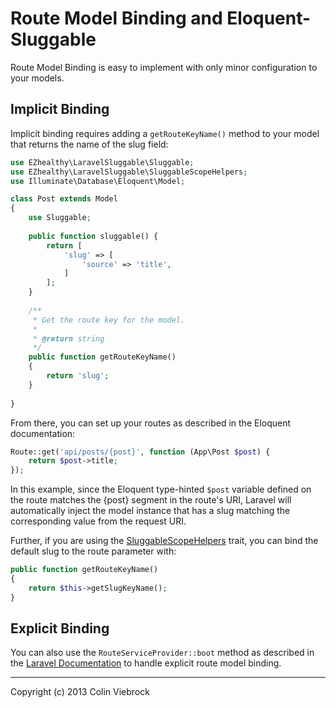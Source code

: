 # Route Model Binding and Eloquent-Sluggable

Route Model Binding is easy to implement with only minor configuration to your models.


## Implicit Binding

Implicit binding requires adding a `getRouteKeyName()` method to your model that returns the name
of the slug field:

```php
use EZhealthy\LaravelSluggable\Sluggable;
use EZhealthy\LaravelSluggable\SluggableScopeHelpers;
use Illuminate\Database\Eloquent\Model;

class Post extends Model
{
    use Sluggable;
    
    public function sluggable() {
        return [
            'slug' => [
                'source' => 'title',
            ]
        ];
    }
    
    /**
     * Get the route key for the model.
     *
     * @return string
     */
    public function getRouteKeyName()
    {
        return 'slug';
    }
    
}
```

From there, you can set up your routes as described in the Eloquent documentation:

```php
Route::get('api/posts/{post}', function (App\Post $post) {
    return $post->title;
});
```

In this example, since the Eloquent type-hinted `$post` variable defined on the route 
matches the {post} segment in the route's URI, Laravel will automatically inject the 
model instance that has a slug matching the corresponding value from the request URI.

Further, if you are using the [SluggableScopeHelpers](SCOPE-HELPERS.md) trait, you can bind
the default slug to the route parameter with:
 
```php
public function getRouteKeyName()
{
    return $this->getSlugKeyName();
}
```


## Explicit Binding

You can also use the `RouteServiceProvider::boot` method as described in the 
[Laravel Documentation](https://laravel.com/docs/routing#route-model-binding) to 
handle explicit route model binding.


- - -

Copyright (c) 2013 Colin Viebrock
